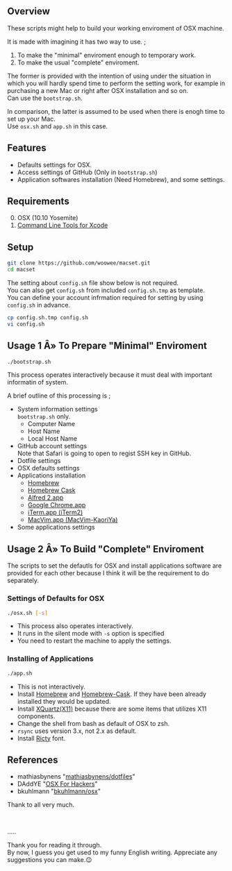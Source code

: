 Overview
---

These scripts might help to build your working enviroment of OSX machine.

It is made with imagining it has two way to use. ;

1. To make the "minimal" enviroment enough to temporary work.
2. To make the usual "complete" enviroment.

The former is provided with the intention of using under the situation in which you will hardly spend time to perform the setting work, for example in purchasing a new Mac or right after OSX installation and so on.  
Can use the `bootstrap.sh`.

In comparison, the latter is assumed to be used when there is enogh time to set up your Mac.  
Use `osx.sh` and `app.sh` in this case.


Features
---

* Defaults settings for OSX.
* Access settings of GitHub (Only in `bootstrap.sh`)
* Application softwares installation (Need Homebrew), and some settings.


Requirements
---

00. OSX (10.10 Yosemite)
00. [Command Line Tools for Xcode][30]

[30]: https://developer.apple.com/downloads/index.action?=xcode "Downloads for Apple Developers"


Setup
---

``` sh
git clone https://github.com/woowee/macset.git
cd macset
```

The setting about `config.sh` file show below is not required.  
You can also get `config.sh` from included `config.sh.tmp` as template.  
You can define your account infrmation required for setting by using `config.sh` in advance.  

``` sh
cp config.sh.tmp config.sh
vi config.sh
```

Usage 1 Â» To Prepare "Minimal" Enviroment
---

``` sh
./bootstrap.sh
```

This process operates interactively because it must deal with important informatin of system.

A brief outline of this processing is ;

* System information settings  
`bootstrap.sh` only.  
    - Computer Name
    - Host Name
    - Local Host Name
* GitHub account settings  
Note that Safari is going to open to regist SSH key in GitHub.  
* Dotfile settings
* OSX defaults settings
* Applications installation
    - [Homebrew][40]
    - [Homebrew Cask][41]
    - [Alfred 2.app][42]
    - [Google Chrome.app][43]
    - [iTerm.app (iTerm2)][44]
    - [MacVim.app (MacVim-KaoriYa)][45]
* Some applications settings

[40]: http://brew.sh/ "Homebrew â€” The missing package manager for OS X"  
[41]: http://caskroom.io/ "Homebrew Cask"  
[42]: http://www.alfredapp.com/ "Alfred App - Productivity App for Mac OS X"  
[43]: https://www.google.co.jp/chrome/?platform=mac "Chrome ãƒ–ãƒ©ã‚¦ã‚¶"  
[44]: http://iterm2.com/ "iTerm2 - Mac OS Terminal Replacement"  
[45]: https://github.com/splhack/homebrew-splhack "splhack homebrew-splhack"


Usage 2 Â» To Build "Complete" Enviroment
---

The scripts to set the defautls for OSX and install applications software are provided for each other because I think it will be the requirement to do separately.

### Settings of Defaults for OSX

``` sh
./osx.sh [-s]
```
* This process also operates interactively.
* It runs in the silent mode with `-s` option is specified
* You need to restart the machine to apply the settings.

### Installing of Applications

``` sh
./app.sh
```

* This is not interactively.
* Install [Homebrew][40] and [Homebrew-Cask][41]. If they have been already installed they would be updated.
* Install [XQuartz(X11)][46] because there are some items that utilizes X11 components.
* Change the shell from bash as default of OSX to zsh.
* `rsync` uses version 3.x, not 2.x as default.
* Install [Ricty][48] font.

[46]: https://xquartz.macosforge.org/landing/ "XQuartz"  
[47]: https://github.com/Homebrew/homebrew-dupes "Homebrew/homebrew-dupes"  
[48]: https://github.com/yascentur/Ricty.git "yascentur/Ricty"



References
---

* mathiasbynens "[mathiasbynens/dotfiles][50]"
* DAddYE "[OSX For Hackers][51]"
* bkuhlmann  "[bkuhlmann/osx][52]"

Thank to all very much.


[50]: https://github.com/mathiasbynens/dotfiles "mathiasbynens/dotfiles"  
[51]: https://gist.github.com/DAddYE/2108403 "OSX For Hackers"  
[52]: https://github.com/bkuhlmann/osx "bkuhlmann/osx"


<p>&nbsp;</p>

.....

Thank you for reading it through.  
By now, I guess you get used to my funny English writing. Appreciate any suggestions you can make.:wink:
